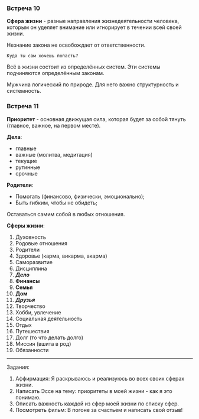 ### Встреча 10

**Сфера жизни** - разные направления жизнедеятельности человека, которым он уделяет внимание или игнорирует в течении всей своей жизни.

Незнание закона не освобождает от ответственности.

`Куда ты сам хочешь попасть?`

Всё в жизни состоит из определённых систем. Эти системы подчиняются определённым законам.

Мужчина логический по природе. Для него важно структурность и системность.

### Встреча 11

**Приоритет** - основная движущая сила, которая будет за собой тянуть (главное, важное, на первом месте).

**Дела**:

- главные
- важные (молитва, медитация)
- текущие
- рутинные
- срочные

**Родители**:

- Помогать (финансово, физически, эмоционально);
- Быть гибким, чтобы не обидеть;

Оставаться самим собой в любых отношения.

**Сферы жизни**:

1. Духовность
1. Родовые отношения
1. Родители
1. Здоровье (карма, викарма, акарма)
1. Саморазвитие
1. Дисциплина
1. _**Дело**_
1. **Финансы**
1. **Семья**
1. **Дом**
1. _**Друзья**_
1. Творчество
1. Хобби, увлечение
1. Социальная деятельность
1. Отдых
1. Путешествия
1. Долг (то что делать долго)
1. Миссия (вшита в род)
1. Обязанности

---

Задания:

1. Аффирмация: Я раскрываюсь и реализуюсь во всех своих сферах жизни.
1. Написать Эссе  на тему: приоритеты в моей жизни - как я это понимаю.
1. Описать важность каждой из сфер моей жизни по списку сфер.
1. Посмотреть фильм: В погоне за счастьем и написать свой отзыв!
